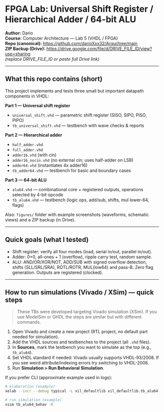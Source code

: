# FPGA Lab: Universal Shift Register / Hierarchical Adder / 64-bit ALU

**Author:** Dario  
**Course:** Computer Architecture — Lab 5 (VHDL / FPGA)  
**Repo (canonical):** https://github.com/darioXxx32/Arqui/tree/main  
**ZIP Backup (Drive):** https://drive.google.com/file/d/DRIVE_FILE_ID/view?usp=sharing  
*(replace DRIVE_FILE_ID or paste full Drive link)*

---

## What this repo contains (short)
This project implements and tests three small but important datapath components in VHDL:

**Part 1 — Universal shift register**
- `universal_shift.vhd` — parametric shift register (SISO, SIPO, PISO, PIPO)
- `tb_universal_shift.vhd` — testbench with wave checks & reports

**Part 2 — Hierarchical adder**
- `half_adder.vhd`
- `full_adder.vhd`
- `adder16.vhd` (with cin)
- `adder16_nocin.vhd` (no external cin; uses half-adder on LSB)
- `adder64.vhd` (instantiates 4x adder16)
- `tb_adder64.vhd` — testbench for basic and boundary cases

**Part 3 — 64-bit ALU**
- `alu64.vhd` — combinational core + registered outputs, operations selected by 4-bit opcode
- `tb_alu64.vhd` — testbench (logic ops, add/sub, shifts, mul lower-64, flags)

Also: `figures/` folder with example screenshots (waveforms, schematic views) and a ZIP backup (in Drive).

---

## Quick goals (what I tested)
- Shift register: verify all four modes (load, serial in/out, parallel in/out).
- Adder: 0+0, all-ones + 1 (overflow), ripple carry test, random sample.
- ALU: AND/OR/XOR/NOT, ADD/SUB with signed overflow detection, shifts (SLL/SRL/SRA), ROTL/ROTR, MUL(low64) and pass-B. Zero flag generation. Outputs are registered (clocked).

---

## How to run simulations (Vivado / XSim) — quick steps

> These TBs were developed targeting Vivado simulation (XSim). If you use ModelSim or GHDL the steps are similar but with different commands.

1. Open Vivado and create a new project (RTL project, no default part needed for simulation).
2. Add the VHDL sources and testbenches to the project (all `.vhd` files).
3. In **Sources**, mark the testbench you want to simulate as the top (e.g., `tb_alu64`).
4. Set VHDL standard if needed: Vivado usually supports VHDL-93/2008. If you see weird attribute/indexing errors try switching to VHDL-2008.
5. Run **Simulation > Run Behavioral Simulation**.

If you prefer CLI (approximate example used in logs):
```bash
# elaboration (example)
xelab --incr --debug typical -L xil_defaultlib xil_defaultlib.tb_alu64 -log elaborate.log

# run simulation (example)
xsim tb_alu64_behav -R
